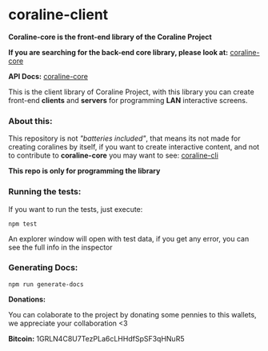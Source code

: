 # coraline-client
**Coraline-core is the front-end library of the Coraline Project**

**If you are searching for the back-end core library, please look at:**  [coraline-core](https://github.com/CamiloTD/coraline)

**API Docs:**  [coraline-core](https://camilotd.github.io/coraline-client)

This is the client library of Coraline Project, with this library you can create front-end **clients** and **servers** for programming **LAN** interactive screens.


### About this:
This repository is not *"batteries included"*, that means its not made for creating coralines by itself, if you want to create interactive content, and not to contribute to **coraline-core** you may want to see: [coraline-cli](https://github.com/CamiloTD/coraline-cli)

**This repo is only for programming the library**


### Running the tests:
If you want to run the tests, just execute:
```batch
npm test
```

An explorer window will open with test data, if you get any error, you can see the full info in the inspector

### Generating Docs:

```
npm run generate-docs
```

**Donations:**

You can colaborate to the project by donating some pennies to this wallets, we appreciate your collaboration <3

**Bitcoin:**  1GRLN4C8U7TezPLa6cLHHdfSpSF3qHNuR5